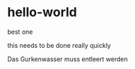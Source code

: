 # hello-world
best one

this needs to be done
really quickly

Das Gurkenwasser muss entleert werden
